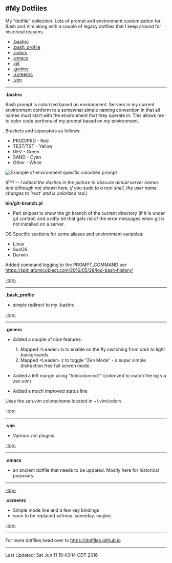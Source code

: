 #<a name="top">My Dotfiles</a>
---

My "dotfile" collection.   Lots of prompt and environment customization for Bash and Vim along with a couple of legacy dotfiles that I keep around for historical reasons.

- [.bashrc](#.bashrc)
- [.bash_profile](#.bash_profile)
- [.colors](#.colors)
- [.emacs](#.emacs)
- [.git](#.git)
- [.gvimrc](#.gvimrc)
- [.screenrc](#.screenrc)
- [.vim](#.vim)

---

**<a name=".bashrc">.bashrc</a>**

Bash prompt is colorized based on environment.  Servers in my current environment conform to a somewhat simple naming convention in that all names must start with the environment that they operate in.  This allows me to color code portions of my prompt based on my environment.  

Brackets and separators as follows:
- PROD/PRD - Red
- TEST/TST - Yellow
- DEV      - Green
- SAND     - Cyan
- Other    - White

<img src="http://www.jeffpickell.com/images/bash_prompts.png" alt="Example of environment specific colorized prompt">

*(FYI -- I added the dashes in the picture to obscure actual server names and although not shown here, if you sudo to a root shell, the user name changes to 'root' and is colorized red.)*

**bin/git-branch.pl**
- Perl snippet to show the git branch of the current directory (if it is under git control) and a nifty bit that gets rid of the error messages when git is not installed on a server.

OS Specific sections for some aliases and environment variables:
- Linux
- SunOS
- Darwin


Added command logging to the PROMPT_COMMAND per https://spin.atomicobject.com/2016/05/28/log-bash-history/


[-top-](#top)

---

**<a name=".bash_profile">.bash_profile</a>**
- simple redirect to my .bashrc

[-top-](#top)

---

**<a name=".gvimrc">.gvimrc</a>**
- Added a couple of nice features: 
   1. Mapped &lt;Leader&gt; b to enable on the fly switching from dark to light backgrounds.
   2. Mapped &lt;Leader&gt; z to toggle "Zen Mode" - a super simple distraction free full screen mode. 

- Added a left margin using "foldcolumn=2" (colorized to match the bg via zen.vim)

- Added a much improved status line

Uses the zen.vim colorscheme located in ~/.vim/colors

[-top-](#top)

---

**<a name=".vim">.vim</a>**
- Various vim plugins 

[-top-](#top)

---

**<a name=".emacs">.emacs</a>**
- an ancient dotfile that needs to be updated.  Mostly here for historical purposes.

---

[-top-](#top)

**<a name=".screenrc">.screenrc</a>**  
- Simple mode line and a few key bindings
- soon to be replaced w/tmux.  someday.  maybe.

[-top-](#top)

---

For more dotfiles head over to <a href="https://dotfiles.github.io">https://dotfiles.github.io</a>

---


Last Updated: Sat Jun 11 19:43:14 CDT 2016
